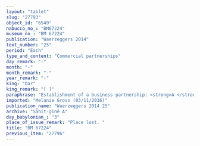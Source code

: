 ```yaml
---
layout: "tablet"
slug: "27793"
object_id: "6549"
nabucco_no_: "BM67224"
museum_no_: "BM 67224"
publication: "Waerzeggers 2014"
text_number: "25"
period: "Each"
type_and_content: "Commercial partnerships"
day_remark: "-"
month: "-"
month_remark: "-"
year_remark: "-"
king: "Dar"
king_remark: "[ ]"
paraphrase: "Establishment of a business partnership: <strong>A </strong>invests 8 minas of silver for a business partnership (<em>harrānu</em>) with <strong>B</strong> and <strong>C</strong> as active partners. <strong>C</strong> will run the business (<em>na&scaron;partu alāku</em>) instead of his brother <strong>A</strong> and together with <strong>B</strong>. Whatever <strong>B</strong> will generate from (<em>ina muhhi</em>) the 8 minas of silver, he and <strong>C</strong> each will enjoy (<em>akālu</em>) a half share (<em>ahi zitti</em>) in the profit (<em>utru</em>). <strong>B</strong> shall not make extra costs (<em>etēqu</em> <em>etēqu</em>) without the consent of <strong>A</strong>. <strong>B</strong> guarantees (<em>pūtu na&scaron;&ucirc;</em>) for the payment of the invested silver without interest (<em>qaqqadu</em>). 3(+) witnesses (including &Scaron;ama&scaron;-aplu-uṣur/Bēl-erība, father of <strong>B</strong>, and Nergal-&scaron;umu-iddin/Iqī&scaron;a //Ṣahit-gin&ecirc;) and the scribe (name lost).<br /> &nbsp;<br /> <strong>A</strong> = Marduk-rēmanni/Bēl-uballiṭ//Ṣāhit-gin&ecirc;; <strong>B</strong> = S&icirc;n-mukīn-apli/&Scaron;ama&scaron;-aplu-uṣur//Pahhāru; <strong>C</strong> = Itti-Marduk-balāṭu/Bēl-uballiṭ//Ṣāhit-gin&ecirc;<br /> <br /> &nbsp;"
imported: "Melanie Gross (03/11/2016)"
publication_name: "Waerzeggers 2014 25"
archive: "Ṣāhit-ginê A"
day_babylonian_: "3"
place_of_issue_remark: "Place lost. "
title: "BM 67224"
previous_item: "27796"
---
```

